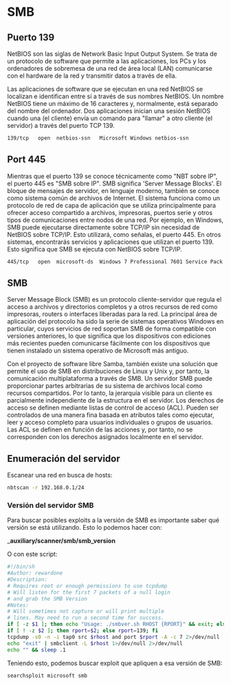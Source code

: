 # SMB

## Puerto 139

NetBIOS son las siglas de Network Basic Input Output System. Se trata de un protocolo de software que permite a las aplicaciones, los PCs y los ordenadores de sobremesa de una red de área local (LAN) comunicarse con el hardware de la red y transmitir datos a través de ella.&#x20;

Las aplicaciones de software que se ejecutan en una red NetBIOS se localizan e identifican entre sí a través de sus nombres NetBIOS. Un nombre NetBIOS tiene un máximo de 16 caracteres y, normalmente, está separado del nombre del ordenador. Dos aplicaciones inician una sesión NetBIOS cuando una (el cliente) envía un comando para "llamar" a otro cliente (el servidor) a través del puerto TCP 139.

```bash
139/tcp   open  netbios-ssn   Microsoft Windows netbios-ssn
```

## Port 445

Mientras que el puerto 139 se conoce técnicamente como "NBT sobre IP", el puerto 445 es "SMB sobre IP". SMB significa 'Server Message Blocks'. El bloque de mensajes de servidor, en lenguaje moderno, también se conoce como sistema común de archivos de Internet. El sistema funciona como un protocolo de red de capa de aplicación que se utiliza principalmente para ofrecer acceso compartido a archivos, impresoras, puertos serie y otros tipos de comunicaciones entre nodos de una red. Por ejemplo, en Windows, SMB puede ejecutarse directamente sobre TCP/IP sin necesidad de NetBIOS sobre TCP/IP. Esto utilizará, como señalas, el puerto 445. En otros sistemas, encontrarás servicios y aplicaciones que utilizan el puerto 139. Esto significa que SMB se ejecuta con NetBIOS sobre TCP/IP.

```bash
445/tcp   open  microsoft-ds  Windows 7 Professional 7601 Service Pack 1 microsoft-ds (workgroup: WORKGROUP)
```

## SMB

Server Message Block (SMB) es un protocolo cliente-servidor que regula el acceso a archivos y directorios completos y a otros recursos de red como impresoras, routers o interfaces liberadas para la red. La principal área de aplicación del protocolo ha sido la serie de sistemas operativos Windows en particular, cuyos servicios de red soportan SMB de forma compatible con versiones anteriores, lo que significa que los dispositivos con ediciones más recientes pueden comunicarse fácilmente con los dispositivos que tienen instalado un sistema operativo de Microsoft más antiguo.&#x20;

Con el proyecto de software libre Samba, también existe una solución que permite el uso de SMB en distribuciones de Linux y Unix y, por tanto, la comunicación multiplataforma a través de SMB. Un servidor SMB puede proporcionar partes arbitrarias de su sistema de archivos local como recursos compartidos. Por lo tanto, la jerarquía visible para un cliente es parcialmente independiente de la estructura en el servidor. Los derechos de acceso se definen mediante listas de control de acceso (ACL). Pueden ser controlados de una manera fina basada en atributos tales como ejecutar, leer y acceso completo para usuarios individuales o grupos de usuarios. Las ACL se definen en función de las acciones y, por tanto, no se corresponden con los derechos asignados localmente en el servidor.

## Enumeración del servidor

Escanear una red en busca de hosts:

```bash
nbtscan -r 192.168.0.1/24
```

### Versión del servidor SMB

Para buscar posibles exploits a la versión de SMB es importante saber qué versión se está utilizando. Esto lo podemos hacer con:

\_**auxiliary/scanner/smb/smb\_version**

O con este script:

```bash
#!/bin/sh
#Author: rewardone
#Description:
# Requires root or enough permissions to use tcpdump
# Will listen for the first 7 packets of a null login
# and grab the SMB Version
#Notes:
# Will sometimes not capture or will print multiple
# lines. May need to run a second time for success.
if [ -z $1 ]; then echo "Usage: ./smbver.sh RHOST {RPORT}" && exit; else rhost=$1; fi
if [ ! -z $2 ]; then rport=$2; else rport=139; fi
tcpdump -s0 -n -i tap0 src $rhost and port $rport -A -c 7 2>/dev/null | grep -i "samba\|s.a.m" | tr -d '.' | grep -oP 'UnixSamba.*[0-9a-z]' | tr -d '\n' & echo -n "$rhost: " &
echo "exit" | smbclient -L $rhost 1>/dev/null 2>/dev/null
echo "" && sleep .1
```

Teniendo esto, podemos buscar exploit que apliquen a esa versión de SMB:

```bash
searchsploit microsoft smb
```


